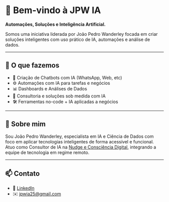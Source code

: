 # 👋 Bem-vindo à JPW IA

**Automações, Soluções e Inteligência Artificial.**

Somos uma iniciativa liderada por João Pedro Wanderley focada em criar soluções inteligentes com uso prático de IA, automações e análise de dados.

---

## 💼 O que fazemos

- 🤖 Criação de Chatbots com IA (WhatsApp, Web, etc)
- ⚙️ Automações com IA para tarefas e negócios
- 📊 Dashboards e Análises de Dados
- 🧠 Consultoria e soluções sob medida com IA
- 🛠️ Ferramentas no-code + IA aplicadas a negócios

---

## 🧠 Sobre mim

Sou João Pedro Wanderley, especialista em IA e Ciência de Dados com foco em aplicar tecnologias inteligentes de forma acessível e funcional. Atuo como Consultor de IA na [Nudge e Consciência Digital](https://www.linkedin.com/company/nudge-e-consci%C3%AAncia-digital/), integrando a equipe de tecnologia em regime remoto.


---

## 📫 Contato

- 💼 [LinkedIn](https://www.linkedin.com/in/jo%C3%A3o-pedro-wanderley-4417801b5/)
- ✉️ jpwia25@gmail.com
